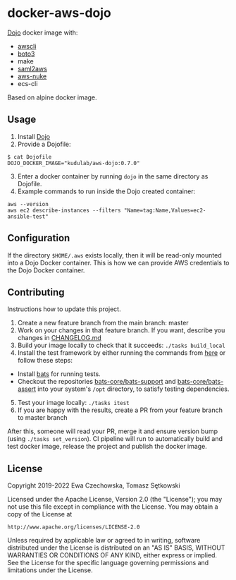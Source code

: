 # docker-aws-dojo

[Dojo](https://github.com/kudulab/dojo) docker image with:
   * [awscli](https://github.com/aws/aws-cli)
   * [boto3](https://github.com/boto/boto3)
   * make
   * [saml2aws](https://github.com/Versent/saml2aws)
   * [aws-nuke](https://github.com/rebuy-de/aws-nuke)
   * ecs-cli

Based on alpine docker image.

## Usage

1. Install [Dojo](https://github.com/kudulab/dojo/#installation)
2. Provide a Dojofile:
```
$ cat Dojofile
DOJO_DOCKER_IMAGE="kudulab/aws-dojo:0.7.0"
```
3. Enter a docker container by running `dojo` in the same directory as Dojofile.
4. Example commands to run inside the Dojo created container:
```
aws --version
aws ec2 describe-instances --filters "Name=tag:Name,Values=ec2-ansible-test"
```

## Configuration
If the directory `$HOME/.aws` exists locally, then it will be read-only mounted into a Dojo Docker container. This is how we can provide AWS credentials to the Dojo Docker container.

## Contributing
Instructions how to update this project.

1. Create a new feature branch from the main branch: master
2. Work on your changes in that feature branch. If you want, describe you changes in [CHANGELOG.md](CHANGELOG.md)
3. Build your image locally to check that it succeeds: `./tasks build_local`
4. Install the test framework by either running the commands from [here](https://github.com/kudulab/docker-terraform-dojo/blob/1.8.0/tasks#L66) or follow these steps:
  * Install [bats](https://bats-core.readthedocs.io/en/stable/installation.html)
   for running tests.
  * Checkout the repositories
   [bats-core/bats-support](https://github.com/bats-core/bats-support) and
   [bats-core/bats-assert](https://github.com/bats-core/bats-assert) into your
   system's `/opt` directory, to satisfy testing dependencies.
5. Test your image locally: `./tasks itest`
6. If you are happy with the results, create a PR from your feature branch to master branch

After this, someone will read your PR, merge it and ensure version bump (using `./tasks set_version`). CI pipeline will run to automatically build and test docker image, release the project and publish the docker image.

## License

Copyright 2019-2022 Ewa Czechowska, Tomasz Sętkowski

Licensed under the Apache License, Version 2.0 (the "License");
you may not use this file except in compliance with the License.
You may obtain a copy of the License at

    http://www.apache.org/licenses/LICENSE-2.0

Unless required by applicable law or agreed to in writing, software
distributed under the License is distributed on an "AS IS" BASIS,
WITHOUT WARRANTIES OR CONDITIONS OF ANY KIND, either express or implied.
See the License for the specific language governing permissions and
limitations under the License.
